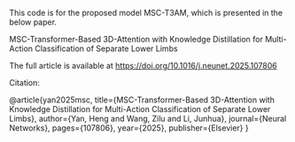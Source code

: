 This code is for the proposed model MSC-T3AM, which is presented in the below paper.

MSC-Transformer-Based 3D-Attention with Knowledge Distillation for Multi-Action Classification of Separate Lower Limbs

The full article is available at https://doi.org/10.1016/j.neunet.2025.107806


Citation:

@article{yan2025msc,
  title={MSC-Transformer-Based 3D-Attention with Knowledge Distillation for Multi-Action Classification of Separate Lower Limbs},
  author={Yan, Heng and Wang, Zilu and Li, Junhua},
  journal={Neural Networks},
  pages={107806},
  year={2025},
  publisher={Elsevier}
}
